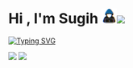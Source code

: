 <h1><b>Hi , I'm Sugih </b><picture><img src = "https://github.com/0xAbdulKhalid/0xAbdulKhalid/raw/main/assets/mdImages/about_me.gif" width = 30px></picture><img src="https://media.giphy.com/media/hvRJCLFzcasrR4ia7z/giphy.gif" width="30"></h1>

<p>
        <a href="https://git.io/typing-svg"><img src="https://readme-typing-svg.demolab.com?font=Fira+Code&pause=1&width=435&lines=Welcome;Selamat+Datang;Wilujeung+Sumping" alt="Typing SVG"/>
        </a>
</p>
<p>
        <img height="180em" src="https://github-readme-stats-eight-theta.vercel.app/api?username=smgalih19&show_icons=true&theme=algolia&include_all_commits=true&count_private=true"/>
        <img height="180em" src="https://github-readme-stats-eight-theta.vercel.app/api/top-langs/?username=smgalih19&layout=compact&langs_count=8&theme=algolia"/>
</p>
